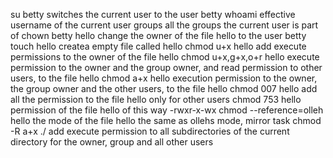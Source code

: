 su betty switches the current user to the user betty
whoami effective username of the current user
groups all the groups the current user is part of
chown betty hello change the owner of the file hello to the user betty
touch hello createa empty file called hello
chmod u+x hello add execute permissions to the owner of the file hello
chmod u+x,g+x,o+r hello execute permission to the owner and the group owner, and read permission to other users, to the file hello
chmod a+x hello execution permission to the owner, the group owner and the other users, to the file hello
chmod 007 hello add all the permission to the file hello only for other users
chmod 753 hello permission of the file hello of this way -rwxr-x-wx
chmod --reference=olleh hello  the mode of the file hello the same as ollehs mode, mirror task
chmod -R a+x ./  add execute permission to all subdirectories of the current directory for the owner, group  and all other users
